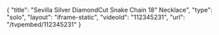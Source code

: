 {
    "title": "Sevilla Silver DiamondCut Snake Chain 18\" Necklace",
    "type": "solo",
    "layout": "iframe-static",
    "videoId": "112345231",
    "url": "\/tvpembed\/112345231"
}